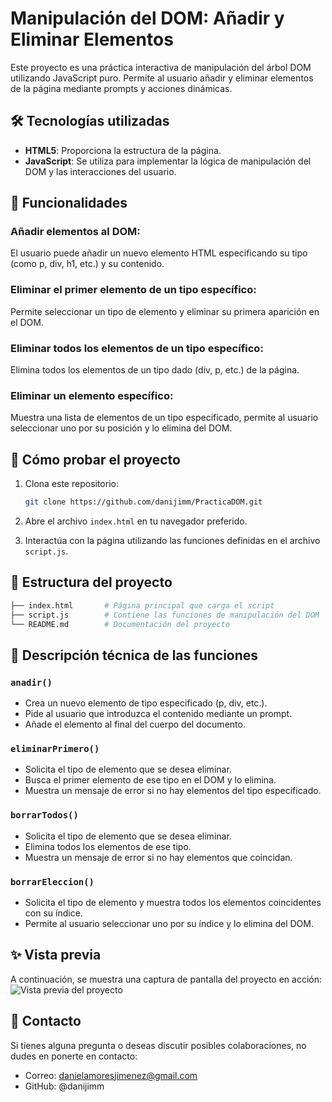 # Manipulación del DOM: Añadir y Eliminar Elementos

Este proyecto es una práctica interactiva de manipulación del árbol DOM utilizando JavaScript puro. Permite al usuario añadir y eliminar elementos de la página mediante prompts y acciones dinámicas.

## 🛠️ Tecnologías utilizadas
- **HTML5**: Proporciona la estructura de la página.
- **JavaScript**: Se utiliza para implementar la lógica de manipulación del DOM y las interacciones del usuario.

## 🎯 Funcionalidades

### Añadir elementos al DOM:
El usuario puede añadir un nuevo elemento HTML especificando su tipo (como p, div, h1, etc.) y su contenido.

### Eliminar el primer elemento de un tipo específico:
Permite seleccionar un tipo de elemento y eliminar su primera aparición en el DOM.

### Eliminar todos los elementos de un tipo específico:
Elimina todos los elementos de un tipo dado (div, p, etc.) de la página.

### Eliminar un elemento específico:
Muestra una lista de elementos de un tipo especificado, permite al usuario seleccionar uno por su posición y lo elimina del DOM.

## 🚀 Cómo probar el proyecto
1. Clona este repositorio:

    ```bash
    git clone https://github.com/danijimm/PracticaDOM.git
    ```

2. Abre el archivo `index.html` en tu navegador preferido.
3. Interactúa con la página utilizando las funciones definidas en el archivo `script.js`.

## 📂 Estructura del proyecto
```bash
├── index.html       # Página principal que carga el script
├── script.js        # Contiene las funciones de manipulación del DOM
└── README.md        # Documentación del proyecto
```

## 🧩 Descripción técnica de las funciones

### `anadir()`
- Crea un nuevo elemento de tipo especificado (p, div, etc.).
- Pide al usuario que introduzca el contenido mediante un prompt.
- Añade el elemento al final del cuerpo del documento.

### `eliminarPrimero()`
- Solicita el tipo de elemento que se desea eliminar.
- Busca el primer elemento de ese tipo en el DOM y lo elimina.
- Muestra un mensaje de error si no hay elementos del tipo especificado.

### `borrarTodos()`
- Solicita el tipo de elemento que se desea eliminar.
- Elimina todos los elementos de ese tipo.
- Muestra un mensaje de error si no hay elementos que coincidan.

### `borrarEleccion()`
- Solicita el tipo de elemento y muestra todos los elementos coincidentes con su índice.
- Permite al usuario seleccionar uno por su índice y lo elimina del DOM.

## ✨ Vista previa

A continuación, se muestra una captura de pantalla del proyecto en acción:  
![Vista previa del proyecto](https://imgur.com/tVuGWj9.png)

## 🤝 Contacto
Si tienes alguna pregunta o deseas discutir posibles colaboraciones, no dudes en ponerte en contacto:

- Correo: danielamoresjimenez@gmail.com
- GitHub: @danijimm
